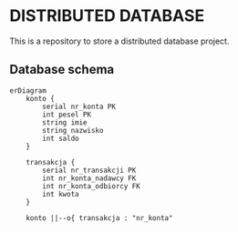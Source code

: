 # DISTRIBUTED DATABASE

This is a repository to store a distributed database project.


## Database schema

```mermaid
erDiagram
    konto {
        serial nr_konta PK
        int pesel PK
        string imie
        string nazwisko
        int saldo
    }

    transakcja {
        serial nr_transakcji PK
        int nr_konta_nadawcy FK
        int nr_konta_odbiorcy FK
        int kwota
    }

    konto ||--o{ transakcja : "nr_konta"

```
